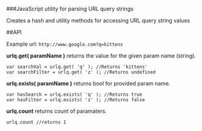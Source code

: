 ###JavaScript utility for parsing URL query strings


Creates a hash and utility methods for accessing URL query string values

##API

Example url: `http://www.google.com?q=kittens`

**urlq.get( paramName )** returns the value for the given param name (string).

    var searchVal = urlq.get( 'q' ); //Returns 'kittens'
    var searchFilter = urlq.get( 'z' ); //Returns undefined

**urlq.exists( paramName )** returns bool for provided param name.

    var hasSearch = urlq.exists( 'q' ); //Returns true
    var hasFilter = urlq.exists( 'z' ); //Returns false

**urlq.count** returns count of paramaters.

    urlq.count //returns 1